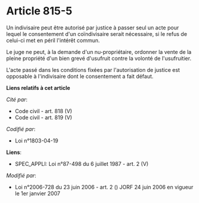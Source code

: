 # Article 815-5

Un indivisaire peut être autorisé par justice à passer seul un acte pour lequel le consentement d'un coïndivisaire serait
nécessaire, si le refus de celui-ci met en péril l'intérêt commun.

Le juge ne peut, à la demande d'un nu-propriétaire, ordonner la vente de la pleine propriété d'un bien grevé d'usufruit
contre la volonté de l'usufruitier.

L'acte passé dans les conditions fixées par l'autorisation de justice est opposable à l'indivisaire dont le consentement a
fait défaut.

**Liens relatifs à cet article**

_Cité par_:

  - Code civil - art. 818 (V)
  - Code civil - art. 819 (V)

_Codifié par_:

  - Loi n°1803-04-19

**Liens**:

  - SPEC_APPLI: Loi n°87-498 du 6 juillet 1987 - art. 2 (V)

_Modifié par_:

  - Loi n°2006-728 du 23 juin 2006 - art. 2 () JORF 24 juin 2006 en vigueur le 1er janvier 2007

